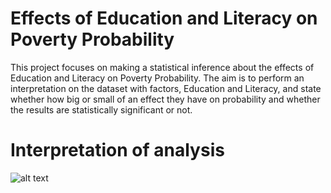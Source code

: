 # Effects of Education and Literacy on Poverty Probability

This project focuses on making a statistical inference about the effects of Education and Literacy on Poverty Probability. The aim is to perform an interpretation on the dataset with factors, Education and Literacy, and state whether how big or small of an effect they have on probability and whether the results are statistically significant or not. 



# Interpretation of analysis

![alt text](https://github.com/hgiriraj79/EducationLiteracyAndPoverty/blob/img/img.png?raw=true "Interpretation Image.png")